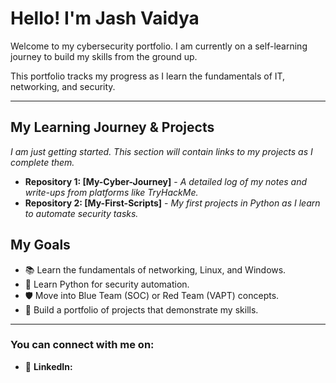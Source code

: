 # Hello! I'm Jash Vaidya 

Welcome to my cybersecurity portfolio. I am currently on a self-learning journey to build my skills from the ground up.

This portfolio tracks my progress as I learn the fundamentals of IT, networking, and security.

---

## My Learning Journey & Projects

*I am just getting started. This section will contain links to my projects as I complete them.*

- **Repository 1: [My-Cyber-Journey]** - *A detailed log of my notes and write-ups from platforms like TryHackMe.*
- **Repository 2: [My-First-Scripts]** - *My first projects in Python as I learn to automate security tasks.*

## My Goals

- 📚 Learn the fundamentals of networking, Linux, and Windows.
- 🐍 Learn Python for security automation.
- 🛡️ Move into Blue Team (SOC) or Red Team (VAPT) concepts.
- 💼 Build a portfolio of projects that demonstrate my skills.

---

### You can connect with me on:
- 🔗 **LinkedIn:** 
